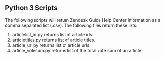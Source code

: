 ## Python 3 Scripts

The following scripts will return Zendesk Guide Help Center information as a comma separated list (.csv). The following files return these lists:

1. articlelist_id.py returns list of article ids.
2. articletitles.py returns list of article titles.
3. article_url.py returns list of article urls.
4. article_votesum.py returns list of the total vote sum of an article.

